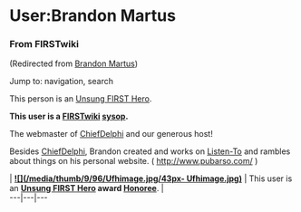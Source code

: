 
# User:Brandon Martus

### From FIRSTwiki

(Redirected from [Brandon Martus](/index.php?title=Brandon_Martus&redirect=no
"Brandon Martus" ))

Jump to: navigation, search

This person is an [Unsung FIRST Hero](/index.php/Unsung_FIRST_Hero "Unsung
FIRST Hero" ).

**This user is a [FIRSTwiki](/index.php/FIRSTwiki "FIRSTwiki" ) [sysop](/index.php/FIRSTwiki:Administrators "FIRSTwiki:Administrators" ).**

The webmaster of [ChiefDelphi](/index.php/ChiefDelphi "ChiefDelphi" ) and our
generous host!

Besides [ChiefDelphi](/index.php/ChiefDelphi "ChiefDelphi" ), Brandon created
and works on [Listen-To](/index.php?title=Listen-To&action=edit "Listen-To" )
and rambles about things on his personal website. ( <http://www.pubarso.com/>
)

|  **[![](/media/thumb/9/96/Ufhimage.jpg/43px-
Ufhimage.jpg)](/index.php/Image:Ufhimage.jpg "" )** | This user is an
**[Unsung FIRST Hero](/index.php/Unsung_FIRST_Hero "Unsung FIRST Hero" ) award
[Honoree](/index.php/Category:Unsung_FIRST_Heroes "Category:Unsung FIRST
Heroes" )**. |  
---|---|---  
  
